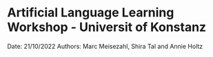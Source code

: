 # Artificial Language Learning Workshop - Universit of Konstanz
Date: 21/10/2022
Authors: Marc Meisezahl, Shira Tal and Annie Holtz

